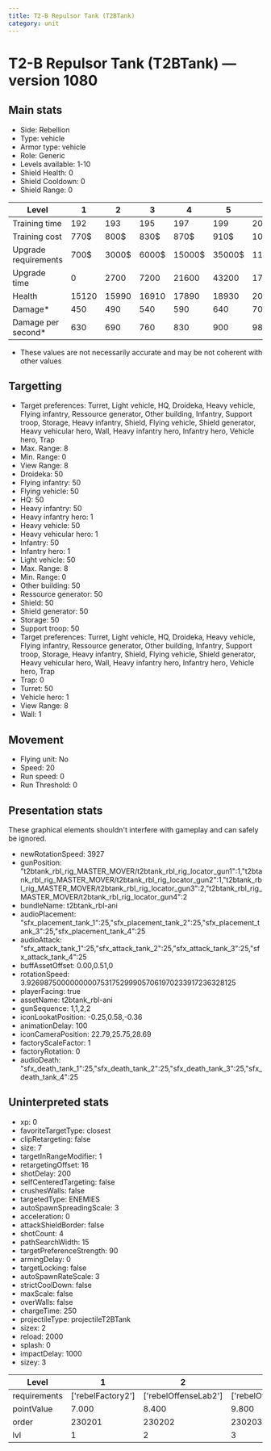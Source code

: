 ```yaml
---
title: T2-B Repulsor Tank (T2BTank)
category: unit
---
```


# T2-B Repulsor Tank (T2BTank) — version 1080

## Main stats

  * Side: Rebellion
  * Type: vehicle
  * Armor type: vehicle
  * Role: Generic
  * Levels available: 1-10
  * Shield Health: 0
  * Shield Cooldown: 0
  * Shield Range: 0

|Level               |1    |2    |3    |4     |5     |6      |7      |8      |9       |10      |
|--------------------|-----|-----|-----|------|------|-------|-------|-------|--------|--------|
|Training time       |192  |193  |195  |197   |199   |202    |205    |208    |212     |216     |
|Training cost       |770$ |800$ |830$ |870$  |910$  |1050$  |1190$  |1400$  |1470$   |1610$   |
|Upgrade requirements|700$ |3000$|6000$|15000$|35000$|115000$|175000$|350000$|1000000$|2000000$|
|Upgrade time        |0    |2700 |7200 |21600 |43200 |172800 |259200 |432000 |604800  |864000  |
|Health              |15120|15990|16910|17890 |18930 |20040  |21230  |22490  |23830   |25260   |
|Damage*             |450  |490  |540  |590   |640   |700    |770    |850    |940     |1030    |
|Damage per second*  |630  |690  |760  |830   |900   |980    |1260   |1390   |1530    |1680    |

* These values are not necessarily accurate and may be not coherent with other values

## Targetting

  * Target preferences: Turret, Light vehicle, HQ, Droideka, Heavy vehicle, Flying infantry, Ressource generator, Other building, Infantry, Support troop, Storage, Heavy infantry, Shield, Flying vehicle, Shield generator, Heavy vehicular hero, Wall, Heavy infantry hero, Infantry hero, Vehicle hero, Trap
  * Max. Range: 8
  * Min. Range: 0
  * View Range: 8
  * Droideka: 50
  * Flying infantry: 50
  * Flying vehicle: 50
  * HQ: 50
  * Heavy infantry: 50
  * Heavy infantry hero: 1
  * Heavy vehicle: 50
  * Heavy vehicular hero: 1
  * Infantry: 50
  * Infantry hero: 1
  * Light vehicle: 50
  * Max. Range: 8
  * Min. Range: 0
  * Other building: 50
  * Ressource generator: 50
  * Shield: 50
  * Shield generator: 50
  * Storage: 50
  * Support troop: 50
  * Target preferences: Turret, Light vehicle, HQ, Droideka, Heavy vehicle, Flying infantry, Ressource generator, Other building, Infantry, Support troop, Storage, Heavy infantry, Shield, Flying vehicle, Shield generator, Heavy vehicular hero, Wall, Heavy infantry hero, Infantry hero, Vehicle hero, Trap
  * Trap: 0
  * Turret: 50
  * Vehicle hero: 1
  * View Range: 8
  * Wall: 1

## Movement

  * Flying unit: No
  * Speed: 20
  * Run speed: 0
  * Run Threshold: 0

## Presentation stats

These graphical elements shouldn't interfere with gameplay and can safely be ignored.

  * newRotationSpeed: 3927
  * gunPosition: "t2btank_rbl_rig_MASTER_MOVER/t2btank_rbl_rig_locator_gun1":1,"t2btank_rbl_rig_MASTER_MOVER/t2btank_rbl_rig_locator_gun2":1,"t2btank_rbl_rig_MASTER_MOVER/t2btank_rbl_rig_locator_gun3":2,"t2btank_rbl_rig_MASTER_MOVER/t2btank_rbl_rig_locator_gun4":2
  * bundleName: t2btank_rbl-ani
  * audioPlacement: "sfx_placement_tank_1":25,"sfx_placement_tank_2":25,"sfx_placement_tank_3":25,"sfx_placement_tank_4":25
  * audioAttack: "sfx_attack_tank_1":25,"sfx_attack_tank_2":25,"sfx_attack_tank_3":25,"sfx_attack_tank_4":25
  * buffAssetOffset: 0.00,0.51,0
  * rotationSpeed: 3.92698750000000007531752999057061970233917236328125
  * playerFacing: true
  * assetName: t2btank_rbl-ani
  * gunSequence: 1,1,2,2
  * iconLookatPosition: -0.25,0.58,-0.36
  * animationDelay: 100
  * iconCameraPosition: 22.79,25.75,28.69
  * factoryScaleFactor: 1
  * factoryRotation: 0
  * audioDeath: "sfx_death_tank_1":25,"sfx_death_tank_2":25,"sfx_death_tank_3":25,"sfx_death_tank_4":25

## Uninterpreted stats

  * xp: 0
  * favoriteTargetType: closest
  * clipRetargeting: false
  * size: 7
  * targetInRangeModifier: 1
  * retargetingOffset: 16
  * shotDelay: 200
  * selfCenteredTargeting: false
  * crushesWalls: false
  * targetedType: ENEMIES
  * autoSpawnSpreadingScale: 3
  * acceleration: 0
  * attackShieldBorder: false
  * shotCount: 4
  * pathSearchWidth: 15
  * targetPreferenceStrength: 90
  * armingDelay: 0
  * targetLocking: false
  * autoSpawnRateScale: 3
  * strictCoolDown: false
  * maxScale: false
  * overWalls: false
  * chargeTime: 250
  * projectileType: projectileT2BTank
  * sizex: 2
  * reload: 2000
  * splash: 0
  * impactDelay: 1000
  * sizey: 3

|Level       |1                |2                   |3                   |4                   |5                   |6                   |7                   |8                   |9                   |10                   |
|------------|-----------------|--------------------|--------------------|--------------------|--------------------|--------------------|--------------------|--------------------|--------------------|---------------------|
|requirements|['rebelFactory2']|['rebelOffenseLab2']|['rebelOffenseLab3']|['rebelOffenseLab4']|['rebelOffenseLab5']|['rebelOffenseLab6']|['rebelOffenseLab7']|['rebelOffenseLab8']|['rebelOffenseLab9']|['rebelOffenseLab10']|
|pointValue  |7.000            |8.400               |9.800               |11.200              |12.600              |14.000              |15.400              |16.800              |18.200              |21.000               |
|order       |230201           |230202              |230203              |230204              |230205              |230206              |230207              |230208              |230209              |230210               |
|lvl         |1                |2                   |3                   |4                   |5                   |6                   |7                   |8                   |9                   |10                   |

